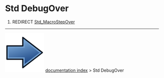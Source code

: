 # Std DebugOver
1.  REDIRECT [Std_MacroStepOver](Std_MacroStepOver.md)



---
![](images/Button_right.svg) [documentation index](../README.md) > Std DebugOver
